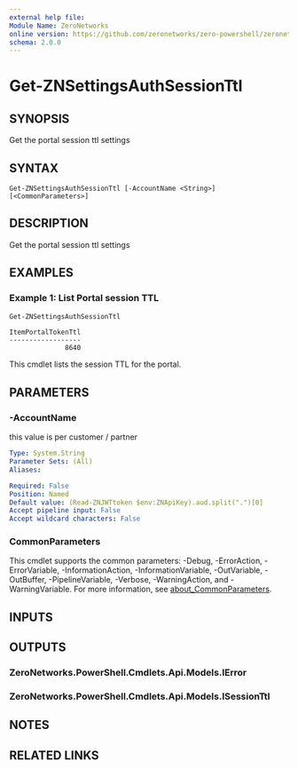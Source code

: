 ```yaml
---
external help file:
Module Name: ZeroNetworks
online version: https://github.com/zeronetworks/zero-powershell/zeronetworks/get-znsettingsauthsessionttl
schema: 2.0.0
---
```


# Get-ZNSettingsAuthSessionTtl

## SYNOPSIS
Get the portal session ttl settings

## SYNTAX

```
Get-ZNSettingsAuthSessionTtl [-AccountName <String>] [<CommonParameters>]
```

## DESCRIPTION
Get the portal session ttl settings

## EXAMPLES

### Example 1: List Portal session TTL
```powershell
Get-ZNSettingsAuthSessionTtl
```

```output
ItemPortalTokenTtl
------------------
              8640
```

This cmdlet lists the session TTL for the portal.

## PARAMETERS

### -AccountName
this value is per customer / partner

```yaml
Type: System.String
Parameter Sets: (All)
Aliases:

Required: False
Position: Named
Default value: (Read-ZNJWTtoken $env:ZNApiKey).aud.split(".")[0]
Accept pipeline input: False
Accept wildcard characters: False
```

### CommonParameters
This cmdlet supports the common parameters: -Debug, -ErrorAction, -ErrorVariable, -InformationAction, -InformationVariable, -OutVariable, -OutBuffer, -PipelineVariable, -Verbose, -WarningAction, and -WarningVariable. For more information, see [about_CommonParameters](http://go.microsoft.com/fwlink/?LinkID=113216).

## INPUTS

## OUTPUTS

### ZeroNetworks.PowerShell.Cmdlets.Api.Models.IError

### ZeroNetworks.PowerShell.Cmdlets.Api.Models.ISessionTtl

## NOTES

## RELATED LINKS

